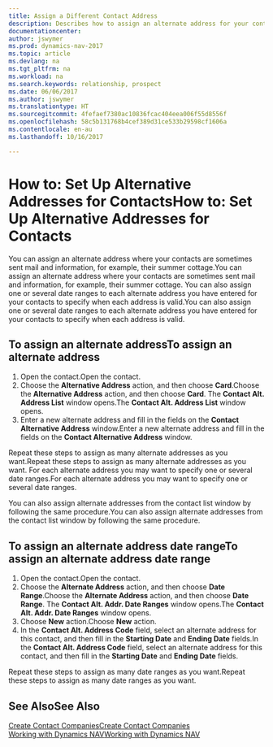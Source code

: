 ```yaml
---
title: Assign a Different Contact Address
description: Describes how to assign an alternate address for your contacts or prospects, where they are sometimes sent information.
documentationcenter: 
author: jswymer
ms.prod: dynamics-nav-2017
ms.topic: article
ms.devlang: na
ms.tgt_pltfrm: na
ms.workload: na
ms.search.keywords: relationship, prospect
ms.date: 06/06/2017
ms.author: jswymer
ms.translationtype: HT
ms.sourcegitcommit: 4fefaef7380ac10836fcac404eea006f55d8556f
ms.openlocfilehash: 58c5b131768b4cef389d31ce533b29598cf1606a
ms.contentlocale: en-au
ms.lasthandoff: 10/16/2017

---
```

# <a name="how-to-set-up-alternative-addresses-for-contacts"></a><span data-ttu-id="9d213-103">How to: Set Up Alternative Addresses for Contacts</span><span class="sxs-lookup"><span data-stu-id="9d213-103">How to: Set Up Alternative Addresses for Contacts</span></span>
<span data-ttu-id="9d213-104">You can assign an alternate address where your contacts are sometimes sent mail and information, for example, their summer cottage.</span><span class="sxs-lookup"><span data-stu-id="9d213-104">You can assign an alternate address where your contacts are sometimes sent mail and information, for example, their summer cottage.</span></span> <span data-ttu-id="9d213-105">You can also assign one or several date ranges to each alternate address you have entered for your contacts to specify when each address is valid.</span><span class="sxs-lookup"><span data-stu-id="9d213-105">You can also assign one or several date ranges to each alternate address you have entered for your contacts to specify when each address is valid.</span></span>

## <a name="to-assign-an-alternate-address"></a><span data-ttu-id="9d213-106">To assign an alternate address</span><span class="sxs-lookup"><span data-stu-id="9d213-106">To assign an alternate address</span></span>
1. <span data-ttu-id="9d213-107">Open the contact.</span><span class="sxs-lookup"><span data-stu-id="9d213-107">Open the contact.</span></span>
2. <span data-ttu-id="9d213-108">Choose the **Alternative Address** action, and then choose **Card**.</span><span class="sxs-lookup"><span data-stu-id="9d213-108">Choose the **Alternative Address** action, and then choose **Card**.</span></span> <span data-ttu-id="9d213-109">The **Contact Alt. Address List** window opens.</span><span class="sxs-lookup"><span data-stu-id="9d213-109">The **Contact Alt. Address List** window opens.</span></span>
3. <span data-ttu-id="9d213-110">Enter a new alternate address and fill in the fields on the **Contact Alternative Address** window.</span><span class="sxs-lookup"><span data-stu-id="9d213-110">Enter a new alternate address and fill in the fields on the **Contact Alternative Address** window.</span></span>

<span data-ttu-id="9d213-111">Repeat these steps to assign as many alternate addresses as you want.</span><span class="sxs-lookup"><span data-stu-id="9d213-111">Repeat these steps to assign as many alternate addresses as you want.</span></span> <span data-ttu-id="9d213-112">For each alternate address you may want to specify one or several date ranges.</span><span class="sxs-lookup"><span data-stu-id="9d213-112">For each alternate address you may want to specify one or several date ranges.</span></span>

<span data-ttu-id="9d213-113">You can also assign alternate addresses from the contact list window by following the same procedure.</span><span class="sxs-lookup"><span data-stu-id="9d213-113">You can also assign alternate addresses from the contact list window by following the same procedure.</span></span>

## <a name="to-assign-an-alternate-address-date-range"></a><span data-ttu-id="9d213-114">To assign an alternate address date range</span><span class="sxs-lookup"><span data-stu-id="9d213-114">To assign an alternate address date range</span></span>
1. <span data-ttu-id="9d213-115">Open the contact.</span><span class="sxs-lookup"><span data-stu-id="9d213-115">Open the contact.</span></span>
2. <span data-ttu-id="9d213-116">Choose the **Alternate Address** action, and then choose **Date Range**.</span><span class="sxs-lookup"><span data-stu-id="9d213-116">Choose the **Alternate Address** action, and then choose **Date Range**.</span></span> <span data-ttu-id="9d213-117">The **Contact Alt. Addr. Date Ranges** window opens.</span><span class="sxs-lookup"><span data-stu-id="9d213-117">The **Contact Alt. Addr. Date Ranges** window opens.</span></span>
3. <span data-ttu-id="9d213-118">Choose **New** action.</span><span class="sxs-lookup"><span data-stu-id="9d213-118">Choose **New** action.</span></span>
4. <span data-ttu-id="9d213-119">In the **Contact Alt. Address Code** field, select an alternate address for this contact, and then fill in the **Starting Date** and **Ending Date** fields.</span><span class="sxs-lookup"><span data-stu-id="9d213-119">In the **Contact Alt. Address Code** field, select an alternate address for this contact, and then fill in the **Starting Date** and **Ending Date** fields.</span></span>

<span data-ttu-id="9d213-120">Repeat these steps to assign as many date ranges as you want.</span><span class="sxs-lookup"><span data-stu-id="9d213-120">Repeat these steps to assign as many date ranges as you want.</span></span>

## <a name="see-also"></a><span data-ttu-id="9d213-121">See Also</span><span class="sxs-lookup"><span data-stu-id="9d213-121">See Also</span></span>
[<span data-ttu-id="9d213-122">Create Contact Companies</span><span class="sxs-lookup"><span data-stu-id="9d213-122">Create Contact Companies</span></span>](marketing-create-contact-companies.md)  
[<span data-ttu-id="9d213-123">Working with Dynamics NAV</span><span class="sxs-lookup"><span data-stu-id="9d213-123">Working with Dynamics NAV</span></span>](ui-work-product.md)

